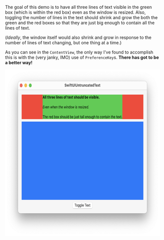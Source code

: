 The goal of this demo is to have all three lines of text visible in the green
box (which is within the red box) even as the window is resized. Also, toggling
the number of lines in the text should shrink and grow the both the green and
the red boxes so that they are just big enough to contain all the lines of
text.

(*Ideally*, the window itself would also shrink and grow in response to the
number of lines of text changing, but one thing at a time.)

As you can see in the `ContentView`, the only way I've found to accomplish this
is with the (very janky, IMO) use of `PreferenceKey`s. **There has got to be a
better way!**

<img src="https://github.com/siracusa/SwiftUIUntruncatedText/blob/main/screenshot.png?raw=true" width=677 height=543 alt="Screenshot">

